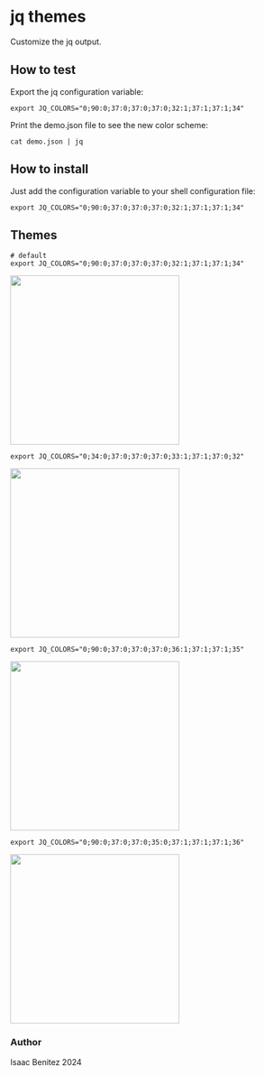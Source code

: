# jq themes

Customize the jq output.

##  How to test

Export the jq configuration variable:

```shell
export JQ_COLORS="0;90:0;37:0;37:0;37:0;32:1;37:1;37:1;34"
```

Print the demo.json file to see the new color scheme:

```shell
cat demo.json | jq
```

## How to install

Just add the configuration variable to your shell configuration file:

```shell
export JQ_COLORS="0;90:0;37:0;37:0;37:0;32:1;37:1;37:1;34"
```

## Themes

```shell
# default
export JQ_COLORS="0;90:0;37:0;37:0;37:0;32:1;37:1;37:1;34"
```

<img src="https://github.com/isacben/jqthemes/blob/main/img/theme0.png" width="300">

```
export JQ_COLORS="0;34:0;37:0;37:0;37:0;33:1;37:1;37:0;32"
```

<img src="https://github.com/isacben/jqthemes/blob/main/img/theme1.png" width="300">

```
export JQ_COLORS="0;90:0;37:0;37:0;37:0;36:1;37:1;37:1;35"
```

<img src="https://github.com/isacben/jqthemes/blob/main/img/theme2.png" width="300">

```
export JQ_COLORS="0;90:0;37:0;37:0;35:0;37:1;37:1;37:1;36"
```

<img src="https://github.com/isacben/jqthemes/blob/main/img/theme3.png" width="300">

### Author

Isaac Benitez 
2024
